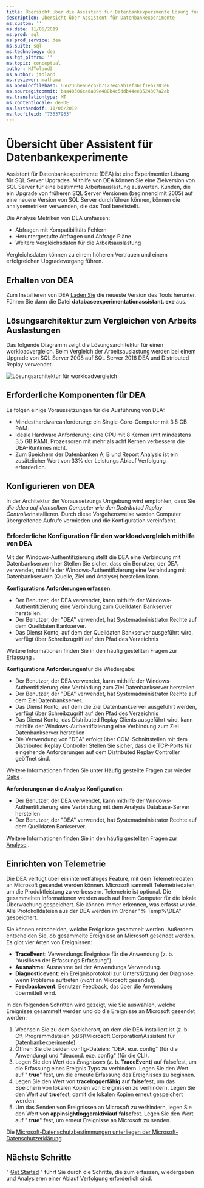 ```yaml
---
title: Übersicht über die Assistent für Datenbankexperimente Lösung für SQL Server Upgrades
description: Übersicht über Assistent für Datenbankexperimente
ms.custom: ''
ms.date: 11/05/2019
ms.prod: sql
ms.prod_service: dea
ms.suite: sql
ms.technology: dea
ms.tgt_pltfrm: ''
ms.topic: conceptual
author: HJToland3
ms.author: jtoland
ms.reviewer: mathoma
ms.openlocfilehash: 656236be66ecb2b7127e45ab1ef361f1eb7703e6
ms.sourcegitcommit: baa40306cada09e480b4c5ddb44ee8524307a2ab
ms.translationtype: MT
ms.contentlocale: de-DE
ms.lasthandoff: 11/06/2019
ms.locfileid: "73637933"
---
```

# <a name="overview-of-database-experimentation-assistant"></a>Übersicht über Assistent für Datenbankexperimente

Assistent für Datenbankexperimente (DEA) ist eine Experimentier Lösung für SQL Server Upgrades. Mithilfe von DEA können Sie eine Zielversion von SQL Server für eine bestimmte Arbeitsauslastung auswerten. Kunden, die ein Upgrade von früheren SQL Server Versionen (beginnend mit 2005) auf eine neuere Version von SQL Server durchführen können, können die analysemetriken verwenden, die das Tool bereitstellt.

Die Analyse Metriken von DEA umfassen:

- Abfragen mit Kompatibilitäts Fehlern
- Heruntergestufte Abfragen und Abfrage Pläne
- Weitere Vergleichsdaten für die Arbeitsauslastung

Vergleichsdaten können zu einem höheren Vertrauen und einem erfolgreichen Upgradevorgang führen.

## <a name="get-dea"></a>Erhalten von DEA

Zum Installieren von DEA [Laden Sie](https://www.microsoft.com/download/details.aspx?id=54090) die neueste Version des Tools herunter. Führen Sie dann die Datei **databaseexperimentationassistant. exe** aus.

## <a name="solution-architecture-for-comparing-workloads"></a>Lösungsarchitektur zum Vergleichen von Arbeits Auslastungen

Das folgende Diagramm zeigt die Lösungsarchitektur für einen workloadvergleich. Beim Vergleich der Arbeitsauslastung werden bei einem Upgrade von SQL Server 2008 auf SQL Server 2016 DEA und Distributed Replay verwendet.

![Lösungsarchitektur für workloadvergleich](./media/database-experimentation-assistant-overview/dea-overview-compare-solution-architecture.png)

## <a name="dea-prerequisites"></a>Erforderliche Komponenten für DEA

Es folgen einige Voraussetzungen für die Ausführung von DEA:

- Mindesthardwareanforderung: ein Single-Core-Computer mit 3,5 GB RAM.
- Ideale Hardware Anforderung: eine CPU mit 8 Kernen (mit mindestens 3,5 GB RAM). Prozessoren mit mehr als acht Kernen verbessern die DEA-Runtimes nicht.
- Zum Speichern der Datenbanken A, B und Report Analysis ist ein zusätzlicher Wert von 33% der Leistungs Ablauf Verfolgung erforderlich.

## <a name="configure-dea"></a>Konfigurieren von DEA

In der Architektur der Voraussetzungs Umgebung wird empfohlen, dass Sie *die ddea auf demselben Computer wie den Distributed Replay Controller*installieren. Durch diese Vorgehensweise werden Computer übergreifende Aufrufe vermieden und die Konfiguration vereinfacht.

### <a name="required-configuration-for-workload-comparison-by-using-dea"></a>Erforderliche Konfiguration für den workloadvergleich mithilfe von DEA

Mit der Windows-Authentifizierung stellt die DEA eine Verbindung mit Datenbankservern her Stellen Sie sicher, dass ein Benutzer, der DEA verwendet, mithilfe der Windows-Authentifizierung eine Verbindung mit Datenbankservern (Quelle, Ziel und Analyse) herstellen kann.

**Konfigurations Anforderungen erfassen**:

- Der Benutzer, der DEA verwendet, kann mithilfe der Windows-Authentifizierung eine Verbindung zum Quelldaten Bankserver herstellen.
- Der Benutzer, der "DEA" verwendet, hat Systemadministrator Rechte auf dem Quelldaten Bankserver.
- Das Dienst Konto, auf dem der Quelldaten Bankserver ausgeführt wird, verfügt über Schreibzugriff auf den Pfad des Verzeichnis

Weitere Informationen finden Sie in den häufig gestellten Fragen zur [Erfassung](database-experimentation-assistant-capture-trace.md#frequently-asked-questions-about-trace-capture) .

**Konfigurations Anforderungen**für die Wiedergabe: 

- Der Benutzer, der DEA verwendet, kann mithilfe der Windows-Authentifizierung eine Verbindung zum Ziel Datenbankserver herstellen.
- Der Benutzer, der "DEA" verwendet, hat Systemadministrator Rechte auf dem Ziel Datenbankserver.
- Das Dienst Konto, auf dem die Ziel Datenbankserver ausgeführt werden, verfügt über Schreibzugriff auf den Pfad des Verzeichnis
- Das Dienst Konto, das Distributed Replay Clients ausgeführt wird, kann mithilfe der Windows-Authentifizierung eine Verbindung zum Ziel Datenbankserver herstellen
- Die Verwendung von "DEA" erfolgt über COM-Schnittstellen mit dem Distributed Replay Controller Stellen Sie sicher, dass die TCP-Ports für eingehende Anforderungen auf dem Distributed Replay Controller geöffnet sind.

Weitere Informationen finden Sie unter Häufig gestellte Fragen zur wieder [Gabe](database-experimentation-assistant-replay-trace.md#frequently-asked-questions-about-trace-replay) .

**Anforderungen an die Analyse Konfiguration**:

- Der Benutzer, der DEA verwendet, kann mithilfe der Windows-Authentifizierung eine Verbindung mit dem Analysis Database-Server herstellen
- Der Benutzer, der "DEA" verwendet, hat Systemadministrator Rechte auf dem Quelldaten Bankserver.

Weitere Informationen finden Sie in den häufig gestellten Fragen zur [Analyse](database-experimentation-assistant-create-report.md#frequently-asked-questions-about-analysis-reports) .

## <a name="set-up-telemetry"></a>Einrichten von Telemetrie

Die DEA verfügt über ein internetfähiges Feature, mit dem Telemetriedaten an Microsoft gesendet werden können. Microsoft sammelt Telemetriedaten, um die Produktleistung zu verbessern. Telemetrie ist optional. Die gesammelten Informationen werden auch auf Ihrem Computer für die lokale Überwachung gespeichert. Sie können immer erkennen, was erfasst wurde. Alle Protokolldateien aus der DEA werden im Ordner "% Temp%\\DEA" gespeichert.

Sie können entscheiden, welche Ereignisse gesammelt werden. Außerdem entscheiden Sie, ob gesammelte Ereignisse an Microsoft gesendet werden. Es gibt vier Arten von Ereignissen:

- **TraceEvent**: Verwendungs Ereignisse für die Anwendung (z. b. "Auslösen der Erfassungs Erfassung").
- **Ausnahme**: Ausnahme bei der Anwendungs Verwendung.
- **Diagnosticevent**: ein Ereignisprotokoll zur Unterstützung der Diagnose, wenn Probleme auftreten (*nicht* an Microsoft gesendet).
- **Feedbackevent**: Benutzer Feedback, das über die Anwendung übermittelt wird.

In den folgenden Schritten wird gezeigt, wie Sie auswählen, welche Ereignisse gesammelt werden und ob die Ereignisse an Microsoft gesendet werden:

1. Wechseln Sie zu dem Speicherort, an dem die DEA installiert ist (z. b. C:\\-Programmdateien (x86)\\Microsoft Corporation\\Assistent für Datenbankexperimente).
2. Öffnen Sie die beiden config-Dateien: "DEA. exe. config" (für die Anwendung) und "deacmd. exe. config" (für die CLI).
3. Legen Sie den Wert des *Ereignisses* (z. b. **TraceEvent**) auf **false**fest, um die Erfassung eines Ereignis Typs zu verhindern. Legen Sie den Wert auf " **true**" fest, um die erneute Erfassung des Ereignisses zu beginnen.
4. Legen Sie den Wert von **traceloggerfähig** auf **false**fest, um das Speichern von lokalen Kopien von Ereignissen zu verhindern. Legen Sie den Wert auf **true**fest, damit die lokalen Kopien erneut gespeichert werden.
5. Um das Senden von Ereignissen an Microsoft zu verhindern, legen Sie den Wert von **appinsightloggeraktiviauf** **false**fest. Legen Sie den Wert auf " **true**" fest, um erneut Ereignisse an Microsoft zu senden.

Die [Microsoft-Datenschutzbestimmungen unterliegen der Microsoft-Datenschutzerklärung](https://aka.ms/dea-privacy)

## <a name="next-steps"></a>Nächste Schritte

" [Get Started](database-experimentation-assistant-get-started.md) " führt Sie durch die Schritte, die zum erfassen, wiedergeben und Analysieren einer Ablauf Verfolgung erforderlich sind.
